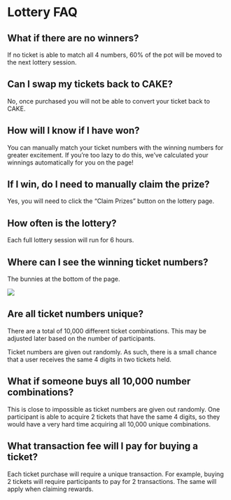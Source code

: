 # Lottery FAQ

## What if there are no winners?

If no ticket is able to match all 4 numbers, 60% of the pot will be moved to the next lottery session.

## Can I swap my tickets back to CAKE?

No, once purchased you will not be able to convert your ticket back to CAKE.

## How will I know if I have won?

You can manually match your ticket numbers with the winning numbers for greater excitement. If you’re too lazy to do this, we’ve calculated your winnings automatically for you on the page!

## If I win, do I need to manually claim the prize?

Yes, you will need to click the “Claim Prizes” button on the lottery page.

## How often is the lottery?

Each full lottery session will run for 6 hours.

## Where can I see the winning ticket numbers?

The bunnies at the bottom of the page.

![](.gitbook/assets/screenshot-2020-10-22-at-6.02.10-pm.png)

## Are all ticket numbers unique?

There are a total of 10,000 different ticket combinations. This may be adjusted later based on the number of participants. 

Ticket numbers are given out randomly. As such, there is a small chance that a user receives the same 4 digits in two tickets held.

## What if someone buys all 10,000 number combinations?

This is close to impossible as ticket numbers are given out randomly. One participant is able to acquire 2 tickets that have the same 4 digits, so they would have a very hard time acquiring all 10,000 unique combinations. 

## What transaction fee will I pay for buying a ticket?

Each ticket purchase will require a unique transaction. For example, buying 2 tickets will require participants to pay for 2 transactions. The same will apply when claiming rewards.



